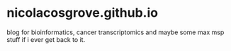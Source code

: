 # nicolacosgrove.github.io
blog for bioinformatics, cancer transcriptomics and maybe some max msp stuff if i ever get back to it.
